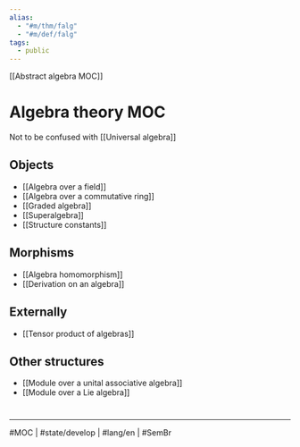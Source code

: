 ```yaml
---
alias:
  - "#m/thm/falg"
  - "#m/def/falg"
tags:
  - public
---
```

[[Abstract algebra MOC]]
# Algebra theory MOC

Not to be confused with [[Universal algebra]]

## Objects

- [[Algebra over a field]]
- [[Algebra over a commutative ring]]
- [[Graded algebra]]
- [[Superalgebra]]
- [[Structure constants]]

## Morphisms

- [[Algebra homomorphism]]
- [[Derivation on an algebra]]

## Externally

- [[Tensor product of algebras]]

## Other structures

- [[Module over a unital associative algebra]]
- [[Module over a Lie algebra]]

#
---
#MOC | #state/develop | #lang/en | #SemBr